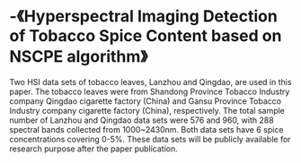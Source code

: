 # -《Hyperspectral Imaging Detection of Tobacco Spice Content based on NSCPE algorithm》

Two HSI data sets of tobacco leaves, Lanzhou and Qingdao, are used in this paper. The tobacco leaves were from Shandong Province Tobacco Industry company Qingdao cigarette factory (China) and Gansu Province Tobacco Industry company cigarette factory (China), respectively. The total sample number of Lanzhou and Qingdao data sets were 576 and 960, with 288 spectral bands collected from 1000~2430nm. Both data sets have 6 spice concentrations covering 0-5%. These data sets will be publicly available for research purpose after the paper publication.
